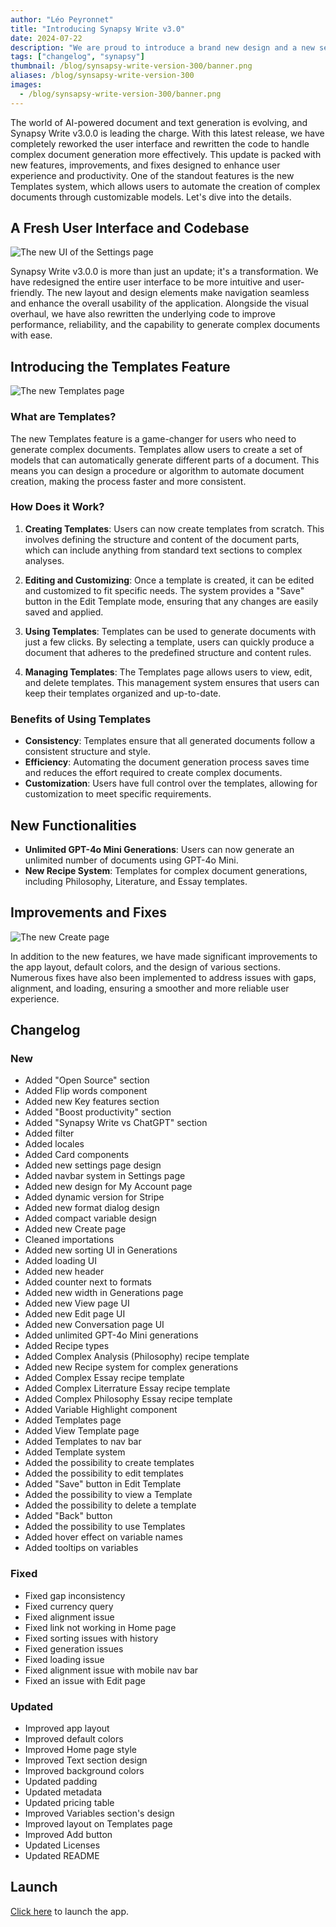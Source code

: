 ```yaml
---
author: "Léo Peyronnet"
title: "Introducing Synapsy Write v3.0"
date: 2024-07-22
description: "We are proud to introduce a brand new design and a new set of features for Synapsy Write."
tags: ["changelog", "synapsy"]
thumbnail: /blog/synsapsy-write-version-300/banner.png
aliases: /blog/synsapsy-write-version-300
images:
  - /blog/synsapsy-write-version-300/banner.png
---
```


The world of AI-powered document and text generation is evolving, and Synapsy Write v3.0.0 is leading the charge. With this latest release, we have completely reworked the user interface and rewritten the code to handle complex document generation more effectively. This update is packed with new features, improvements, and fixes designed to enhance user experience and productivity. One of the standout features is the new Templates system, which allows users to automate the creation of complex documents through customizable models. Let's dive into the details.

## A Fresh User Interface and Codebase

![The new UI of the Settings page](Settings.png)

Synapsy Write v3.0.0 is more than just an update; it's a transformation. We have redesigned the entire user interface to be more intuitive and user-friendly. The new layout and design elements make navigation seamless and enhance the overall usability of the application. Alongside the visual overhaul, we have also rewritten the underlying code to improve performance, reliability, and the capability to generate complex documents with ease.

## Introducing the Templates Feature

![The new Templates page](Templates.png)

### What are Templates?

The new Templates feature is a game-changer for users who need to generate complex documents. Templates allow users to create a set of models that can automatically generate different parts of a document. This means you can design a procedure or algorithm to automate document creation, making the process faster and more consistent.

### How Does it Work?

1. **Creating Templates**: Users can now create templates from scratch. This involves defining the structure and content of the document parts, which can include anything from standard text sections to complex analyses.

2. **Editing and Customizing**: Once a template is created, it can be edited and customized to fit specific needs. The system provides a "Save" button in the Edit Template mode, ensuring that any changes are easily saved and applied.

3. **Using Templates**: Templates can be used to generate documents with just a few clicks. By selecting a template, users can quickly produce a document that adheres to the predefined structure and content rules.

4. **Managing Templates**: The Templates page allows users to view, edit, and delete templates. This management system ensures that users can keep their templates organized and up-to-date.

### Benefits of Using Templates

- **Consistency**: Templates ensure that all generated documents follow a consistent structure and style.
- **Efficiency**: Automating the document generation process saves time and reduces the effort required to create complex documents.
- **Customization**: Users have full control over the templates, allowing for customization to meet specific requirements.

## New Functionalities

- **Unlimited GPT-4o Mini Generations**: Users can now generate an unlimited number of documents using GPT-4o Mini.
- **New Recipe System**: Templates for complex document generations, including Philosophy, Literature, and Essay templates.

## Improvements and Fixes

![The new Create page](Create.png)

In addition to the new features, we have made significant improvements to the app layout, default colors, and the design of various sections. Numerous fixes have also been implemented to address issues with gaps, alignment, and loading, ensuring a smoother and more reliable user experience.

## Changelog

### New

- Added "Open Source" section
- Added Flip words component
- Added new Key features section
- Added "Boost productivity" section
- Added "Synapsy Write vs ChatGPT" section
- Added filter
- Added locales
- Added Card components
- Added new settings page design
- Added navbar system in Settings page
- Added new design for My Account page
- Added dynamic version for Stripe
- Added new format dialog design
- Added compact variable design
- Added new Create page
- Cleaned importations
- Added new sorting UI in Generations
- Added loading UI
- Added new header
- Added counter next to formats
- Added new width in Generations page
- Added new View page UI
- Added new Edit page UI
- Added new Conversation page UI
- Added unlimited GPT-4o Mini generations
- Added Recipe types
- Added Complex Analysis (Philosophy) recipe template
- Added new Recipe system for complex generations
- Added Complex Essay recipe template
- Added Complex Literrature Essay recipe template
- Added Complex Philosophy Essay recipe template
- Added Variable Highlight component
- Added Templates page
- Added View Template page
- Added Templates to nav bar
- Added Template system
- Added the possibility to create templates
- Added the possibility to edit templates
- Added "Save" button in Edit Template
- Added the possibility to view a Template
- Added the possibility to delete a template
- Added "Back" button
- Added the possibility to use Templates
- Added hover effect on variable names
- Added tooltips on variables

### Fixed

- Fixed gap inconsistency
- Fixed currency query
- Fixed alignment issue
- Fixed link not working in Home page
- Fixed sorting issues with history
- Fixed generation issues
- Fixed loading issue
- Fixed alignment issue with mobile nav bar
- Fixed an issue with Edit page

### Updated

- Improved app layout
- Improved default colors
- Improved Home page style
- Improved Text section design
- Improved background colors
- Updated padding
- Updated metadata
- Updated pricing table
- Improved Variables section's design
- Improved layout on Templates page
- Improved Add button
- Updated Licenses
- Updated README

## Launch

[Click here](https://write.peyronnet.group) to launch the app.
